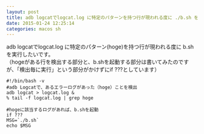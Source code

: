 ```yaml
---
layout: post
title: adb logcatでlogcat.log に特定のパターンを持つ行が現われる度に ./b.sh を実行したい
date: 2015-01-24 12:25:14
categories: macos sh
---
```

<p>adb logcatでlogcat.log に特定のパターン(hoge)を持つ行が現われる度に b.sh を実行したいです。<br>
（hogeがある行を検出する部分と、b.shを起動する部分は書いてみたのですが、「検出毎に実行」という部分がかけずにif ???としています）</p>

<pre><code>#!/bin/bash -v
#adb Logcatで、あるエラーログがあった（hoge）ことを検出
adb logcat &gt; logcat.log &amp;
% tail -f logcat.log | grep hoge

#hogeに該当するログがあれば、b.shを起動
if ???
MSG=`./b.sh`
echo $MSG
</code></pre>
